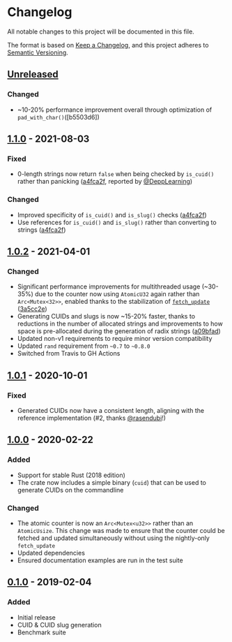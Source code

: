 # Changelog

All notable changes to this project will be documented in this file.

The format is based on [Keep a Changelog](https://keepachangelog.com/en/1.0.0/),
and this project adheres to [Semantic Versioning](https://semver.org/spec/v2.0.0.html).

## [Unreleased]

### Changed

- ~10-20% performance improvement overall through optimization of 
`pad_with_char()`([b5503d6])

## [1.1.0] - 2021-08-03

### Fixed

- 0-length strings now return `false` when being checked by `is_cuid()` rather
  than panicking ([a4fca2f], reported by [@DeppLearning](https://github.com/DeppLearning))

### Changed

- Improved specificity of `is_cuid()` and `is_slug()` checks ([a4fca2f])
- Use references for `is_cuid()` and `is_slug()` rather than converting to
  strings ([a4fca2f])

## [1.0.2] - 2021-04-01

### Changed

- Significant performance improvements for multithreaded usage (~30-35%) due to
  the counter now using `AtomicU32` again rather than `Arc<Mutex<32>>`, enabled
  thanks to the stabilization of [`fetch_update`](https://doc.rust-lang.org/std/sync/atomic/struct.AtomicU32.html#method.fetch_update)
  ([3a5cc2e](https://github.com/mplanchard/cuid-rust/commit/3a5cc2e))
- Generating CUIDs and slugs is now ~15-20% faster, thanks to reductions in the
  number of allocated strings and improvements to how space is pre-allocated
  during the generation of radix strings ([a09bfad](https://github.com/mplanchard/cuid-rust/commit/a09bfad))
- Updated non-v1 requirements to require minor version compatibility
- Updated `rand` requirement from `~0.7` to `~0.8.0`
- Switched from Travis to GH Actions

## [1.0.1] - 2020-10-01

### Fixed

- Generated CUIDs now have a consistent length, aligning with the
  reference implementation (#2, thanks [@rasendubi]!)

## [1.0.0] - 2020-02-22

### Added

- Support for stable Rust (2018 edition)
- The crate now includes a simple binary (`cuid`) that can be used to generate
  CUIDs on the commandline

### Changed

- The atomic counter is now an `Arc<Mutex<u32>>` rather than an `AtomicUsize`.
  This change was made to ensure that the counter could be fetched and
  updated simultaneously without using the nightly-only `fetch_update`
- Updated dependencies
- Ensured documentation examples are run in the test suite

## [0.1.0] - 2019-02-04

### Added

- Initial release
- CUID & CUID slug generation
- Benchmark suite

[unreleased]: https://github.com/mplanchard/cuid-rust/compare/v1.1.0...HEAD
[1.1.0]: https://github.com/mplanchard/cuid-rust/compare/v1.0.2...v1.1.0
[1.0.2]: https://github.com/mplanchard/cuid-rust/compare/v1.0.1...v1.0.2
[1.0.1]: https://github.com/mplanchard/cuid-rust/compare/v1.0.0...v1.0.1
[1.0.0]: https://github.com/mplanchard/cuid-rust/compare/v0.1.0...v1.0.0
[0.1.0]: https://github.com/mplanchard/cuid-rust/compare/b691e4c32e25d7239157e85598c74a9f59124417...v0.1.0
[@rasendubi]: https://github.com/rasendubi
[a4fca2f]: https://github.com/mplanchard/cuid-rust/commit/a4fca2f
